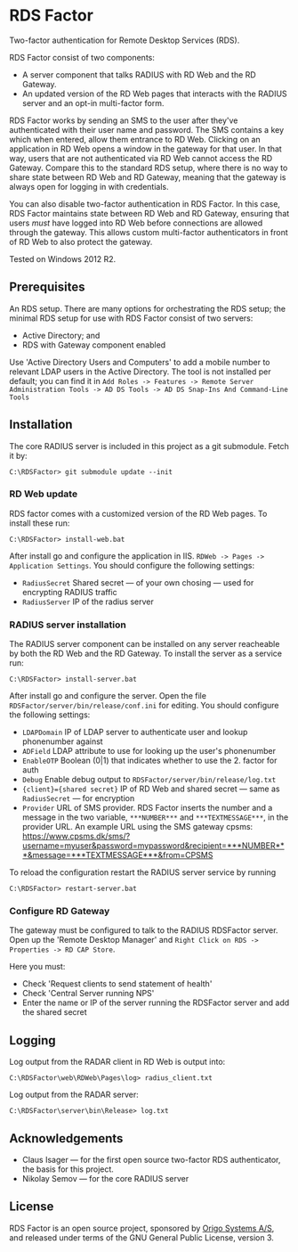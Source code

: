 # RDS Factor

Two-factor authentication for Remote Desktop Services (RDS).

RDS Factor consist of two components:
* A server component that talks RADIUS with RD Web and the RD Gateway.
* An  updated version  of the  RD Web  pages that  interacts with  the
  RADIUS server and an opt-in multi-factor form.

RDS Factor works by sending an SMS to the user after they've
authenticated with their user name and password. The SMS contains a
key which when entered, allow them entrance to RD Web. Clicking on an
application in RD Web opens a window in the gateway for that user. In
that way, users that are not authenticated via RD Web cannot access
the RD Gateway. Compare this to the standard RDS setup, where there is
no way to share state between RD Web and RD Gateway, meaning that the
gateway is always open for logging in with credentials.

You can also disable two-factor authentication in RDS Factor. In this
case, RDS Factor maintains state between RD Web and RD Gateway,
ensuring that users *must* have logged into RD Web before connections
are allowed through the gateway. This allows custom multi-factor
authenticators in front of RD Web to also protect the gateway.

Tested on Windows 2012 R2.

## Prerequisites

An RDS setup. There are many options for orchestrating the RDS setup; the minimal RDS setup for use with RDS Factor consist of two servers: 
* Active Directory; and
* RDS with Gateway component enabled

Use 'Active Directory Users and Computers' to add a mobile number to
relevant LDAP users in the Active Directory. The tool is not installed
per default; you can find it in `Add Roles -> Features -> Remote
Server Administration Tools -> AD DS Tools -> AD DS Snap-Ins And
Command-Line Tools`

## Installation

The core RADIUS server is included in this project as a git submodule. Fetch it by:

```
C:\RDSFactor> git submodule update --init
```

### RD Web update
RDS factor comes with a customized version of the RD Web pages. To install these run:

```
C:\RDSFactor> install-web.bat
```

After install go and configure the application in IIS. `RDWeb -> Pages -> Application Settings`. You should configure the following settings:
* `RadiusSecret` Shared secret — of your own chosing — used for encrypting RADIUS traffic
* `RadiusServer` IP of the radius server

### RADIUS server installation

The RADIUS server component can be installed on any server reacheable by both the RD Web and the RD Gateway. To install the server as a service run:

```
C:\RDSFactor> install-server.bat
```

After install go and configure the server. Open the file `RDSFactor/server/bin/release/conf.ini` for editing. You should configure the following settings:
* `LDAPDomain` IP of LDAP server to authenticate user and lookup phonenumber against 
* `ADField` LDAP attribute to use for looking up the user's phonenumber
* `EnableOTP` Boolean (0|1) that indicates whether to use the 2. factor for auth
* `Debug` Enable debug output to  `RDSFactor/server/bin/release/log.txt`
* `{client}={shared secret}` IP of RD Web and shared secret — same as
  `RadiusSecret` — for encryption
* `Provider` URL of SMS provider. RDS Factor inserts the number and a message in the two variable, `***NUMBER***` and `***TEXTMESSAGE***`, in the provider URL. An example URL using the SMS gateway cpsms: https://www.cpsms.dk/sms/?username=myuser&password=mypassword&recipient=***NUMBER***&message=***TEXTMESSAGE***&from=CPSMS

To reload the configuration restart the RADIUS server service by running
```
C:\RDSFactor> restart-server.bat
```

### Configure RD Gateway

The gateway must be configured to talk to the RADIUS RDSFactor server. Open up the 'Remote Desktop Manager' and
`Right Click on RDS -> Properties -> RD CAP Store`. 

Here you must:
* Check 'Request clients to send statement of health' 
* Check 'Central Server running NPS'
* Enter the name or IP of the server running the RDSFactor server and add the shared secret

## Logging

Log output from the RADAR client in RD Web is output into:
```
C:\RDSFactor\web\RDWeb\Pages\log> radius_client.txt
```

Log output from the RADAR server:
```
C:\RDSFactor\server\bin\Release> log.txt
```

## Acknowledgements

* Claus Isager — for the first open source two-factor RDS
  authenticator, the basis for this project.
* Nikolay Semov — for the core RADIUS server 

## License

RDS Factor is an open source project, sponsored by
[Origo Systems A/S](https://origo.io), and released under terms of the
GNU General Public License, version 3.
